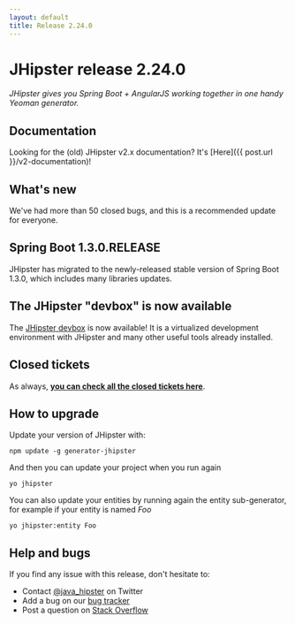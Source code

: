 ```yaml
---
layout: default
title: Release 2.24.0
---
```


JHipster release 2.24.0
==================

*JHipster gives you Spring Boot + AngularJS working together in one handy Yeoman generator.*

Documentation
----------

Looking for the (old) JHipster v2.x documentation? It's [Here]({{ post.url }}/v2-documentation)!

What's new
----------

We've had more than 50 closed bugs, and this is a recommended update for everyone.

## Spring Boot 1.3.0.RELEASE

JHipster has migrated to the newly-released stable version of Spring Boot 1.3.0, which includes many libraries updates.

## The JHipster "devbox" is now available

The [JHipster devbox](https://github.com/jhipster/jhipster-devbox) is now available! It is a virtualized development environment with JHipster and many other useful tools already installed.

Closed tickets
------------

As always, __[you can check all the closed tickets here](https://github.com/jhipster/generator-jhipster/issues?q=milestone%3A2.24.0+is%3Aclosed)__.

How to upgrade
------------

Update your version of JHipster with:

```
npm update -g generator-jhipster
```

And then you can update your project when you run again

```
yo jhipster
```

You can also update your entities by running again the entity sub-generator, for example if your entity is named _Foo_

```
yo jhipster:entity Foo
```

Help and bugs
--------------

If you find any issue with this release, don't hesitate to:

- Contact [@java_hipster](https://twitter.com/java_hipster) on Twitter
- Add a bug on our [bug tracker](https://github.com/jhipster/generator-jhipster/issues?state=open)
- Post a question on [Stack Overflow](http://stackoverflow.com/tags/jhipster/info)
